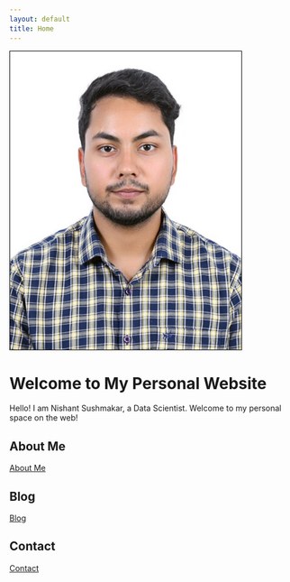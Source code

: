 ```yaml
---
layout: default
title: Home
---
```


![Profile Picture](assets/images/profile.JPG)

# Welcome to My Personal Website

Hello! I am Nishant Sushmakar, a Data Scientist. Welcome to my personal space on the web!

## About Me
[About Me](about.md)

## Blog
[Blog](blog.md)

## Contact
[Contact](contact.md)
